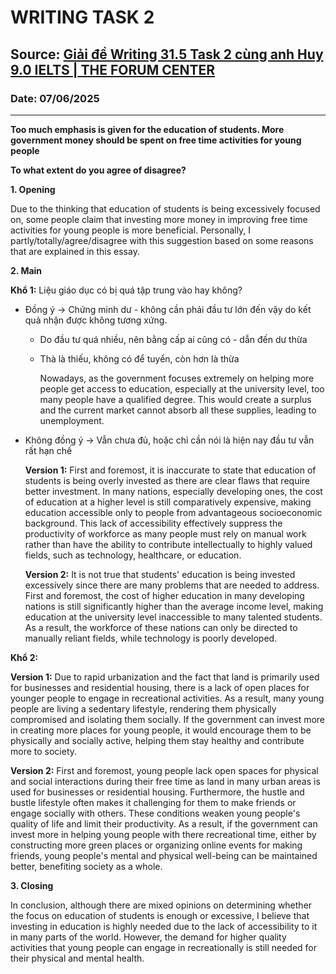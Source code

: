 # WRITING TASK 2

## Source: [Giải đề Writing 31.5 Task 2 cùng anh Huy 9.0 IELTS | THE FORUM CENTER](https://www.youtube.com/watch?v=_aexOa_r7Eg)

### Date: 07/06/2025
---

**Too much emphasis is given for the education of students. More government money should be spent on free time activities for young people**

**To what extent do you agree of disagree?**

**1. Opening**

Due to the thinking that education of students is being excessively focused on, some people claim that investing more money in improving free time activities for young people is more beneficial. Personally, I partly/totally/agree/disagree with this suggestion based on some reasons that are explained in this essay.

**2. Main**

**Khổ 1:** Liệu giáo dục có bị quá tập trung vào hay không?

- Đồng ý -> Chứng minh dư - không cần phải đầu tư lớn đến vậy do kết quả nhận được không tương xứng.
  - Do đầu tư quá nhiều, nên bằng cấp ai cũng có - dẫn đến dư thừa
  - Thà là thiếu, không có để tuyển, còn hơn là thừa

    Nowadays, as the government focuses extremely on helping more people get access to education, especially at the university level, too many people have a qualified degree. This would create a surplus and the current market cannot absorb all these supplies, leading to unemployment.  


- Không đồng ý -> Vẫn chưa đủ, hoặc chỉ cần nói là hiện nay đầu tư vẫn rất hạn chế

    **Version 1:** First and foremost, it is inaccurate to state that education of students is being overly invested as there are clear flaws that require better investment. In many nations, especially developing ones, the cost of education at a higher level is still comparatively expensive, making education accessible only to people from advantageous socioeconomic background. This lack of accessibility effectively suppress the productivity of workforce as many people must rely on manual work rather than have the ability to contribute intellectually to highly valued fields, such as technology, healthcare, or education.

    **Version 2:** It is not true that students' education is being invested excessively since there are many problems that are needed to address. First and foremost, the cost of higher education in many developing nations is still significantly higher than the average income level, making education at the university level inaccessible to many talented students. As a result, the workforce of these nations can only be directed to manually reliant fields, while technology is poorly developed.

**Khổ 2:**

**Version 1:** Due to rapid urbanization and the fact that land is primarily used for businesses and residential housing, there is a lack of open places for younger people to engage in recreational activities. As a result, many young people are living a sedentary lifestyle, rendering them physically compromised and isolating them socially. If the government can invest more in creating more places for young people, it would encourage them to be physically and socially active, helping them stay healthy and contribute more to society.

**Version 2:** First and foremost, young people lack open spaces for physical and social interactions during their free time as land in many urban areas is used for businesses or residential housing. Furthermore, the hustle and bustle lifestyle often makes it challenging for them to make friends or engage socially with others. These conditions weaken young people's quality of life and limit their productivity. As a result, if the government can invest more in helping young people with there recreational time, either by constructing more green places or organizing online events for making friends, young people's mental and physical well-being can be maintained better, benefiting society as a whole.

**3. Closing**

In conclusion, although there are mixed opinions on determining whether the focus on education of students is enough or excessive, I believe that investing in education is highly needed due to the lack of accessibility to it in many parts of the world. However, the demand for higher quality activities that young people can engage in recreationally is still needed for their physical and mental health.


